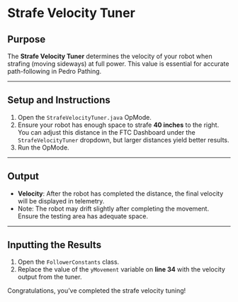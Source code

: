 # Strafe Velocity Tuner

## Purpose

The **Strafe Velocity Tuner** determines the velocity of your robot when strafing (moving sideways) at full power. This value is essential for accurate path-following in Pedro Pathing.

---

## Setup and Instructions

1. Open the `StrafeVelocityTuner.java` OpMode.
2. Ensure your robot has enough space to strafe **40 inches** to the right. You can adjust this distance in the FTC Dashboard under the `StrafeVelocityTuner` dropdown, but larger distances yield better results.
3. Run the OpMode.

---

## Output

* **Velocity**: After the robot has completed the distance, the final velocity will be displayed in telemetry.
* Note: The robot may drift slightly after completing the movement. Ensure the testing area has adequate space.

---

## Inputting the Results

1. Open the `FollowerConstants` class.
2. Replace the value of the `yMovement` variable on **line 34** with the velocity output from the tuner.

Congratulations, you’ve completed the strafe velocity tuning!
